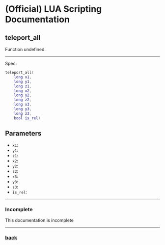 
# (Official) LUA Scripting Documentation

## teleport_all

Function undefined.

___

Spec:

```lua
teleport_all(
	long x1,
	long y1,
	long z1,
	long x2,
	long y2,
	long z2,
	long x3,
	long y3,
	long z3,
	bool is_rel)
```

## Parameters

- `x1`: 
- `y1`: 
- `z1`: 
- `x2`: 
- `y2`: 
- `z2`: 
- `x3`: 
- `y3`: 
- `z3`: 
- `is_rel`: 

___

### Incomplete

This documentation is incomplete

___

### [back](../other)
